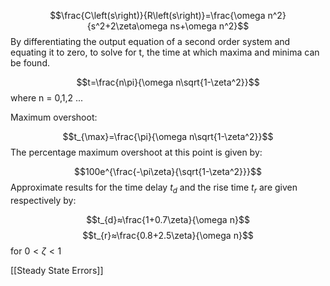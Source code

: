 

$$\frac{C\left(s\right)}{R\left(s\right)}=\frac{\omega n^2}{s^2+2\zeta\omega ns+\omega n^2}$$
By differentiating the output equation of a second order system and equating it to zero, to solve for t, the time at which maxima and minima can be found.

$$t=\frac{n\pi}{\omega n\sqrt{1-\zeta^2}}$$
where n = 0,1,2 ...

Maximum overshoot:

$$t_{\max}=\frac{\pi}{\omega n\sqrt{1-\zeta^2}}$$
The percentage maximum overshoot at this point is given by:

$$100e^{\frac{-\pi\zeta}{\sqrt{1-\zeta^2}}}$$
Approximate results for the time delay $t_{d}$ and the rise time $t_{r}$ are given respectively by:

$$t_{d}≈\frac{1+0.7\zeta}{\omega n}$$
$$t_{r}≈\frac{0.8+2.5\zeta}{\omega n}$$
for $0<\zeta<1$


[[Steady State Errors]]

